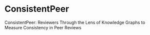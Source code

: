 # ConsistentPeer
 ConsistentPeer: Reviewers Through the Lens of Knowledge Graphs to Measure Consistency in Peer Reviews
